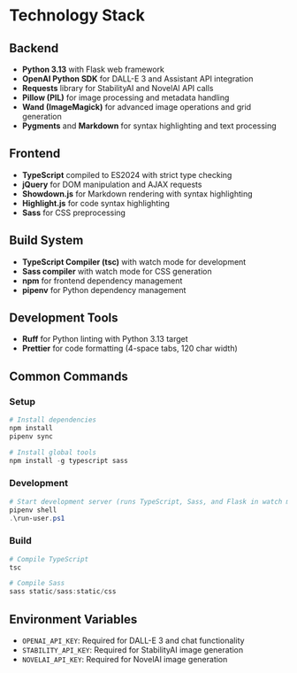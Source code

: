 # Technology Stack

## Backend
- **Python 3.13** with Flask web framework
- **OpenAI Python SDK** for DALL-E 3 and Assistant API integration
- **Requests** library for StabilityAI and NovelAI API calls
- **Pillow (PIL)** for image processing and metadata handling
- **Wand (ImageMagick)** for advanced image operations and grid generation
- **Pygments** and **Markdown** for syntax highlighting and text processing

## Frontend
- **TypeScript** compiled to ES2024 with strict type checking
- **jQuery** for DOM manipulation and AJAX requests
- **Showdown.js** for Markdown rendering with syntax highlighting
- **Highlight.js** for code syntax highlighting
- **Sass** for CSS preprocessing

## Build System
- **TypeScript Compiler (tsc)** with watch mode for development
- **Sass compiler** with watch mode for CSS generation
- **npm** for frontend dependency management
- **pipenv** for Python dependency management

## Development Tools
- **Ruff** for Python linting with Python 3.13 target
- **Prettier** for code formatting (4-space tabs, 120 char width)

## Common Commands

### Setup
```powershell
# Install dependencies
npm install
pipenv sync

# Install global tools
npm install -g typescript sass
```

### Development
```powershell
# Start development server (runs TypeScript, Sass, and Flask in watch mode)
pipenv shell
.\run-user.ps1
```

### Build
```powershell
# Compile TypeScript
tsc

# Compile Sass
sass static/sass:static/css
```

## Environment Variables
- `OPENAI_API_KEY`: Required for DALL-E 3 and chat functionality
- `STABILITY_API_KEY`: Required for StabilityAI image generation
- `NOVELAI_API_KEY`: Required for NovelAI image generation